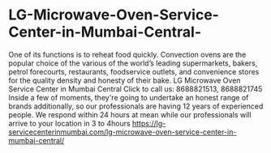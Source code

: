 # LG-Microwave-Oven-Service-Center-in-Mumbai-Central-
 One of its functions is to reheat food quickly. Convection ovens are the popular choice of the various of the world’s leading supermarkets, bakers, petrol forecourts, restaurants, foodservice outlets, and convenience stores for the quality density and honesty of their bake. LG Microwave Oven Service Center in Mumbai Central  Click to call us: 8688821513, 8688821745 Inside a few of moments, they're going to undertake an honest range of brands additionally, so our professionals are having 12 years of experienced people. We respond within 24 hours at mean while our professionals will arrive to your location in 3 to 4hours https://lg-servicecenterinmumbai.com/lg-microwave-oven-service-center-in-mumbai-central/
